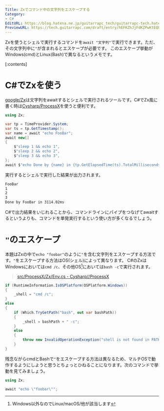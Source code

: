 ```yaml
---
Title: Zxでコマンド中の文字列をエスケープする
Category:
- C#
EditURL: https://blog.hatena.ne.jp/guitarrapc_tech/guitarrapc-tech.hatenablog.com/atom/entry/6802418398318828318
PreviewURL: https://tech.guitarrapc.com/draft/entry/hEFKZhJjFdKZPwKtEQFO_fQnK3Y
---
```


Zxを使うとシェルで実行するコマンドを`await "文字列"`で実行できます。ただ、その文字列中に`"`が含まれるとエスケープが必要です。
このエスケープ挙動がWindows(cmd)とLinux(Bash)で異なるというメモです。

[:contents]

# C#でZxを使う

[google/Zx](https://github.com/google/zx)は文字列をawaitするとシェルで実行されるツールです。C#でZx風に書く時は[Cysharp/ProcessX](https://github.com/Cysharp/ProcessX)を使うと便利です。

```cs
using Zx;

var tp = TimeProvider.System;
var ts = tp.GetTimestamp();
var name = await "echo FooBar";
await new[]
{
    $"sleep 1 && echo 1",
    $"sleep 2 && echo 2",
    $"sleep 3 && echo 3",
};
await $"echo Done by {name} in {tp.GetElapsedTime(ts).TotalMilliseconds}ms";

```

実行するとシェルで実行した結果が出力されます。

```sh
FooBar
1
2
3
Done by FooBar in 3114.02ms
```

C#で出力結果をいじれることから、コマンドラインにパイプをつなげてawaitするというよりも、コマンドを単発実行するという使い方が多くなるでしょう。

# `"`のエスケープ

本題はZxの中で`echo "foobar"`のように`"`を含む文字列をエスケープする方法です。`"`をエスケープする方法はOS(シェル)によって異なります。
C#のZxはWindowsにおいては`cmd /c`、その他OS[^1]においては`bash -c`で実行されます。

> [src/ProcessX/Zx/Env.cs - Cysharp//ProcessX](https://github.com/Cysharp/ProcessX/blob/c700b2dbcfce2cdbfba4aa7ea43e46322756ccc2/src/ProcessX/Zx/Env.cs#L23-L38)

```cs
if (RuntimeInformation.IsOSPlatform(OSPlatform.Windows))
{
    _shell = "cmd /c";
}
else
{
    if (Which.TryGetPath("bash", out var bashPath))
    {
        _shell = bashPath + " -c";
    }
    else
    {
        throw new InvalidOperationException("shell is not found in PATH, set Env.shell manually.");
    }
}
```

残念ながらcmdとBashで`"`をエスケープする方法は異なるため、マルチOSで動作するようにしようと思うとちょっとひねることになります。次のコマンドで挙動を見てみましょう。

```cs
using Zx;

await "echo \"foobar\"";
```



[^1]: Windows以外なのでLinux/macOS/他が該当します
